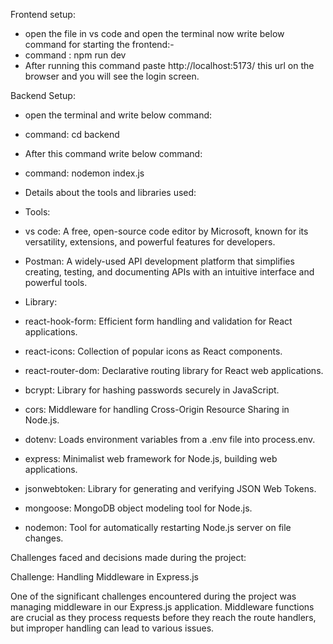 Frontend setup:
- open the file in vs code and open the terminal now write below command for starting the frontend:-
- command : npm run dev
- After running this command paste  http://localhost:5173/ this url on the browser and you will see the login screen.

Backend Setup:
- open the terminal and write below command:
- command: cd backend
- After this command write below command:
- command: nodemon index.js

- Details about the tools and libraries used:

- Tools:
- vs code: A free, open-source code editor by Microsoft, known for its versatility, extensions, and powerful features for developers.
- Postman: A widely-used API development platform that simplifies creating, testing, and documenting APIs with an intuitive interface and powerful tools.

- Library:
- react-hook-form: Efficient form handling and validation for React applications.
- react-icons: Collection of popular icons as React components.
- react-router-dom: Declarative routing library for React web applications.
- bcrypt: Library for hashing passwords securely in JavaScript.
- cors: Middleware for handling Cross-Origin Resource Sharing in Node.js.
- dotenv: Loads environment variables from a .env file into process.env.
- express: Minimalist web framework for Node.js, building web applications.
- jsonwebtoken: Library for generating and verifying JSON Web Tokens.
- mongoose: MongoDB object modeling tool for Node.js.
- nodemon: Tool for automatically restarting Node.js server on file changes.

Challenges faced and decisions made during the project:

Challenge: Handling Middleware in Express.js

One of the significant challenges encountered during the project was managing middleware in our Express.js application. Middleware functions are crucial as they process requests before they reach the route handlers, but improper handling can lead to various issues.
